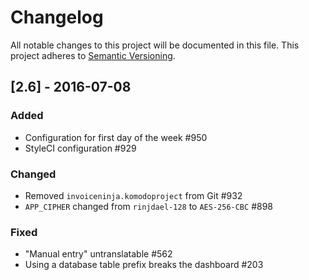 # Changelog
All notable changes to this project will be documented in this file.
This project adheres to [Semantic Versioning](http://semver.org/).

## [2.6] - 2016-07-08

### Added
- Configuration for first day of the week #950
- StyleCI configuration #929

### Changed
- Removed `invoiceninja.komodoproject` from Git #932
- `APP_CIPHER` changed from `rinjdael-128` to `AES-256-CBC` #898 

### Fixed
- "Manual entry" untranslatable #562
- Using a database table prefix breaks the dashboard #203